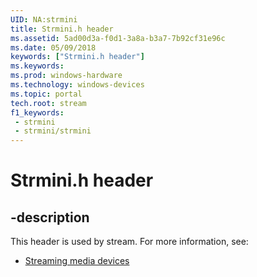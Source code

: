 ```yaml
---
UID: NA:strmini
title: Strmini.h header
ms.assetid: 5ad00d3a-f0d1-3a8a-b3a7-7b92cf31e96c
ms.date: 05/09/2018
keywords: ["Strmini.h header"]
ms.keywords: 
ms.prod: windows-hardware
ms.technology: windows-devices
ms.topic: portal
tech.root: stream
f1_keywords:
 - strmini
 - strmini/strmini
---
```


# Strmini.h header


## -description

This header is used by stream. For more information, see:

- [Streaming media devices](../_stream/index.md)

